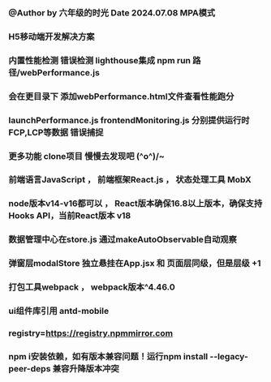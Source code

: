 ### @Author by 六年级的时光  Date 2024.07.08 MPA模式

### H5移动端开发解决方案
### 内置性能检测 错误检测 lighthouse集成 npm run 路径/webPerformance.js

### 会在更目录下 添加webPerformance.html文件查看性能跑分
### launchPerformance.js frontendMonitoring.js 分别提供运行时FCP,LCP等数据  错误捕捉

### 更多功能 clone项目 慢慢去发现吧  \(^o^)/~
### 前端语言JavaScript ， 前端框架React.js ， 状态处理工具 MobX

### node版本v14-v16都可以 ， React版本确保16.8以上版本，确保支持Hooks API，当前React版本 v18
### 数据管理中心在store.js  通过makeAutoObservable自动观察

### 弹窗层modalStore 独立悬挂在App.jsx 和 页面层同级，但是层级 +1

### 打包工具webpack ， webpack版本^4.46.0

### ui组件库引用 antd-mobile 

### registry=https://registry.npmmirror.com

### npm i安装依赖，如有版本兼容问题！运行npm install --legacy-peer-deps 兼容升降版本冲突





